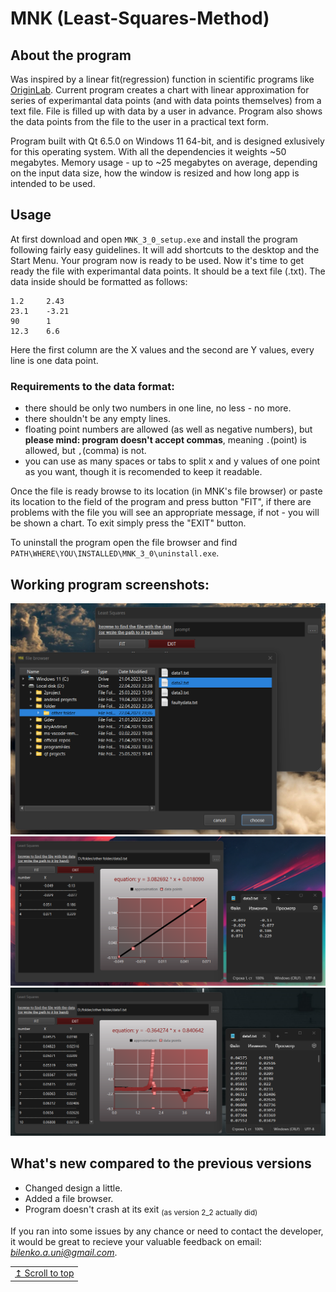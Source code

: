 # MNK (Least-Squares-Method)
## About the program
Was inspired by a linear fit(regression) function in scientific programs like [OriginLab](https://en.wikipedia.org/wiki/Origin_(data_analysis_software)). 
Current program creates a chart with linear approximation for series of experimantal data points (and with data points themselves) from a text file. File is filled up with data by a user in advance.
Program also shows the data points from the file to the user in a practical text form.

Program built with Qt 6.5.0 on Windows 11 64-bit, and is designed exlusively for this operating system.
With all the dependencies it weights ~50 megabytes.
Memory usage - up to ~25 megabytes on average, depending on the input data size, how the window is resized and how long app is intended to be used.

## Usage
At first download and open `MNK_3_0_setup.exe` and install the program following fairly easy guidelines. It will add shortcuts to the desktop and the Start Menu. Your program now is ready to be used. 
Now it's time to get ready the file with experimantal data points. It should be a text file (.txt). The data inside should be formatted as follows:
```
1.2     2.43
23.1	-3.21
90	    1
12.3	6.6
```
Here the first column are the X values and the second are Y values, every line is one data point. 
### Requirements to the data format:
- there should be only two numbers in one line, no less - no more.
- there shouldn't be any empty lines.
- floating point numbers are allowed (as well as negative numbers), but **please mind: program doesn't accept commas**, meaning `.`(point) is allowed, but `,`(comma) is not.
- you can use as many spaces or tabs to split x and y values of one point as you want, though it is recomended to keep it readable.

Once the file is ready browse to its location (in MNK's file browser) or paste its location to the field of the program and press button "FIT", if there are problems with the file you will see an appropriate message, if not - you will be shown a chart. To exit simply press the "EXIT" button.

To uninstall the program open the file browser and find `PATH\WHERE\YOU\INSTALLED\MNK_3_0\uninstall.exe`. 

## Working program screenshots:
![image](https://github.com/Andriy-Bilenko/MNK-Least-Squares-Method-/blob/main/src/Working_program_screenshot1.png)
![image](https://github.com/Andriy-Bilenko/MNK-Least-Squares-Method-/blob/main/src/Working_program_screenshot2.png)
![image](https://github.com/Andriy-Bilenko/MNK-Least-Squares-Method-/blob/main/src/Working_program_screenshot3.png)
## What's new compared to the previous versions
- Changed design a little.
- Added a file browser.
- Program doesn't crash at its exit <sub>(as version 2_2 actually did)</sub>



If you ran into some issues by any chance or need to contact the developer, it would be great to recieve your valuable feedback on email: *bilenko.a.uni@gmail.com*.

<div align="right">
<table><td>
<a href="#start-of-content">↥ Scroll to top</a>
</td></table>
</div>